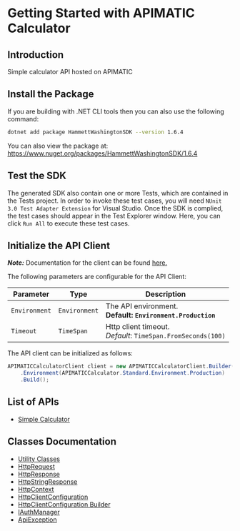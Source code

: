 
# Getting Started with APIMATIC Calculator

## Introduction

Simple calculator API hosted on APIMATIC

## Install the Package

If you are building with .NET CLI tools then you can also use the following command:

```bash
dotnet add package HammettWashingtonSDK --version 1.6.4
```

You can also view the package at:
https://www.nuget.org/packages/HammettWashingtonSDK/1.6.4

## Test the SDK

The generated SDK also contain one or more Tests, which are contained in the Tests project. In order to invoke these test cases, you will need `NUnit 3.0 Test Adapter Extension` for Visual Studio. Once the SDK is complied, the test cases should appear in the Test Explorer window. Here, you can click `Run All` to execute these test cases.

## Initialize the API Client

**_Note:_** Documentation for the client can be found [here.](https://www.github.com/ZahraN444/hammett-washington-dotnet-sdk/tree/1.6.4/doc/client.md)

The following parameters are configurable for the API Client:

| Parameter | Type | Description |
|  --- | --- | --- |
| `Environment` | `Environment` | The API environment. <br> **Default: `Environment.Production`** |
| `Timeout` | `TimeSpan` | Http client timeout.<br>*Default*: `TimeSpan.FromSeconds(100)` |

The API client can be initialized as follows:

```csharp
APIMATICCalculatorClient client = new APIMATICCalculatorClient.Builder()
    .Environment(APIMATICCalculator.Standard.Environment.Production)
    .Build();
```

## List of APIs

* [Simple Calculator](https://www.github.com/ZahraN444/hammett-washington-dotnet-sdk/tree/1.6.4/doc/controllers/simple-calculator.md)

## Classes Documentation

* [Utility Classes](https://www.github.com/ZahraN444/hammett-washington-dotnet-sdk/tree/1.6.4/doc/utility-classes.md)
* [HttpRequest](https://www.github.com/ZahraN444/hammett-washington-dotnet-sdk/tree/1.6.4/doc/http-request.md)
* [HttpResponse](https://www.github.com/ZahraN444/hammett-washington-dotnet-sdk/tree/1.6.4/doc/http-response.md)
* [HttpStringResponse](https://www.github.com/ZahraN444/hammett-washington-dotnet-sdk/tree/1.6.4/doc/http-string-response.md)
* [HttpContext](https://www.github.com/ZahraN444/hammett-washington-dotnet-sdk/tree/1.6.4/doc/http-context.md)
* [HttpClientConfiguration](https://www.github.com/ZahraN444/hammett-washington-dotnet-sdk/tree/1.6.4/doc/http-client-configuration.md)
* [HttpClientConfiguration Builder](https://www.github.com/ZahraN444/hammett-washington-dotnet-sdk/tree/1.6.4/doc/http-client-configuration-builder.md)
* [IAuthManager](https://www.github.com/ZahraN444/hammett-washington-dotnet-sdk/tree/1.6.4/doc/i-auth-manager.md)
* [ApiException](https://www.github.com/ZahraN444/hammett-washington-dotnet-sdk/tree/1.6.4/doc/api-exception.md)


